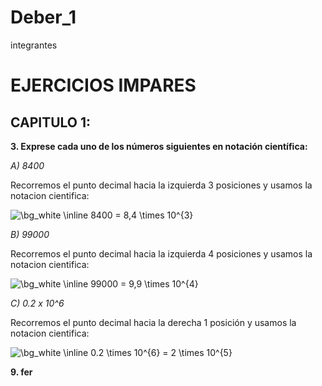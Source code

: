 # Deber_1
integrantes





# EJERCICIOS IMPARES 

## CAPITULO 1:











**3. Exprese cada uno de los números siguientes en notación científica:** 

  *A) 8400*

Recorremos el punto decimal hacia la izquierda 3 posiciones y usamos la notacion cientifica: 

<img src="https://latex.codecogs.com/png.image?\dpi{200}&space;\bg_white&space;\inline&space;8400&space;=&space;8,4&space;\times&space;&space;10^{3}" title="\bg_white \inline 8400 = 8,4 \times 10^{3}" />

  *B) 99000*

Recorremos el punto decimal hacia la izquierda 4 posiciones y usamos la notacion cientifica: 

<img src="https://latex.codecogs.com/png.image?\dpi{200}&space;\bg_white&space;\inline&space;99000&space;=&space;9,9&space;\times&space;&space;10^{4}" title="\bg_white \inline 99000 = 9,9 \times 10^{4}" />

  *C) 0.2 x 10^6*
  
  Recorremos el punto decimal hacia la derecha 1 posición y usamos la notacion cientifica:
  
  <img src="https://latex.codecogs.com/png.image?\dpi{200}&space;\bg_white&space;\inline&space;0.2&space;\times&space;10^{6}&space;=&space;2&space;\times&space;10^{5}" title="\bg_white \inline 0.2 \times 10^{6} = 2 \times 10^{5}" />
  
  
  
  
  
  
  
  
  
  
  
  
  
  
  
  
 **9. fer**

